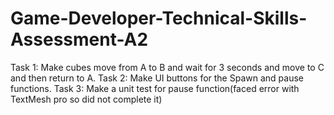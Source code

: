 # Game-Developer-Technical-Skills-Assessment-A2
Task 1: Make cubes move from A to B and wait for 3 seconds and move to C and then return to A.
Task 2: Make UI buttons for the Spawn and pause functions.
Task 3: Make a unit test for pause function(faced error with TextMesh pro so did not complete it)

